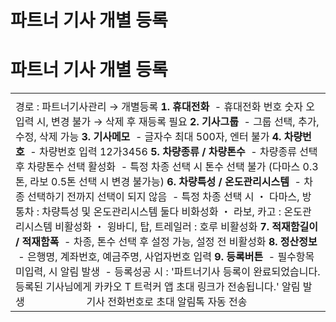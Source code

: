 # 파트너 기사 개별 등록

**파트너 기사 개별 등록**
================

|  |
| --- |
|  |
| 경로 : 파트너기사관리 → 개별등록    **1. 휴대전화**  - 휴대전화 번호 숫자 오입력 시, 변경 불가 → 삭제 후 재등록 필요    **2. 기사그룹**  - 그룹 선택, 추가, 수정, 삭제 가능    **3. 기사메모**  - 글자수 최대 500자, 엔터 불가    **4. 차량번호**  - 차량번호 입력 12가3456    **5. 차량종류 / 차량톤수**  - 차량종류 선택 후 차량톤수 선택 활성화  - 특정 차종 선택 시 톤수 선택 불가 (다마스 0.3톤, 라보 0.5톤 선택 시 변경 불가능)    **6. 차량특성 / 온도관리시스템**  - 차종 선택하기 전까지 선택이 되지 않음  - 특정 차종 선택 시  ・ 다마스, 방통차 : 차량특성 및 온도관리시스템 둘다 비화성화 ・ 라보, 카고 : 온도관리시스템 비활성화 ・ 윙바디, 탑, 트레일러 : 호루 비활성화    **7. 적재함길이 / 적재함폭**  - 차종, 톤수 선택 후 설정 가능, 설정 전 비활성화    **8. 정산정보**  - 은행명, 계좌번호, 예금주명, 사업자번호 입력    **9. 등록버튼**  - 필수항목 미입력, 시 알림 발생  - 등록성공 시 : '파트너기사 등록이 완료되었습니다. 등록된 기사님에게 카카오 T 트럭커 앱 초대 링크가 전송됩니다.' 알림 발생                       기사 전화번호로 초대 알림톡 자동 전송 |